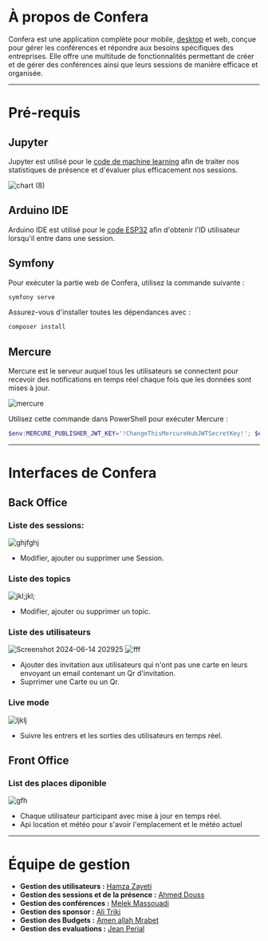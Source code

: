 # À propos de Confera

Confera est une application complète pour mobile, [desktop](https://github.com/LukaTN/PIDEV3A29) et web, conçue pour gérer les conférences et répondre aux besoins spécifiques des entreprises. Elle offre une multitude de fonctionnalités permettant de créer et de gérer des conférences ainsi que leurs sessions de manière efficace et organisée.

---

# Pré-requis

## Jupyter

Jupyter est utilisé pour le [code de machine learning](machine_learning-stat.ipynb) afin de traiter nos statistiques de présence et d'évaluer plus efficacement nos sessions.

![chart (8)](https://github.com/ahmeddouss/conferaWeb/assets/118319834/340b7d82-ae16-4e05-9391-03047e4bf1c3)


## Arduino IDE

Arduino IDE est utilisé pour le [code ESP32](esp32) afin d'obtenir l'ID utilisateur lorsqu'il entre dans une session.

## Symfony

Pour exécuter la partie web de Confera, utilisez la commande suivante :

```sh
symfony serve
```

Assurez-vous d'installer toutes les dépendances avec :

```sh
composer install
```

## Mercure

Mercure est le serveur auquel tous les utilisateurs se connectent pour recevoir des notifications en temps réel chaque fois que les données sont mises à jour.

![mercure](https://github.com/ahmeddouss/conferaWeb/assets/118319834/32ea5b68-0406-4714-a397-0deb74559bc2)


Utilisez cette commande dans PowerShell pour exécuter Mercure :

```powershell
$env:MERCURE_PUBLISHER_JWT_KEY='!ChangeThisMercureHubJWTSecretKey!'; $env:MERCURE_SUBSCRIBER_JWT_KEY='!ChangeThisMercureHubJWTSecretKey!'; .\mercure.exe run --config Caddyfile.dev
```
---

# Interfaces de Confera

## Back Office
### Liste des sessions:
![ghjfghj](https://github.com/ahmeddouss/conferaWeb/assets/118319834/4e8bd229-3ab6-4208-91cd-1914fd9d8fef)
- Modifier, ajouter ou supprimer une Session.

### Liste des topics
![jkl;jkl;](https://github.com/ahmeddouss/conferaWeb/assets/118319834/b7a7b274-733d-419a-b103-f863740db7ff)
- Modifier, ajouter ou supprimer un topic.

### Liste des utilisateurs
![Screenshot 2024-06-14 202925](https://github.com/ahmeddouss/conferaWeb/assets/118319834/775052cd-2263-4647-9dd4-5b2ce3e767ab)
![fff](https://github.com/ahmeddouss/conferaWeb/assets/118319834/95669e30-bb70-43f2-8737-ed10019f6e7a)
- Ajouter des invitation aux utilisateurs qui n'ont pas une carte en leurs envoyant un email contenant un Qr d'invitation.
- Suprrimer une Carte ou un Qr.

### Live mode
![ljklj](https://github.com/ahmeddouss/conferaWeb/assets/118319834/8601f18e-3dd8-4e59-bfa9-c50940bf20c0)
- Suivre les entrers et les sorties des utilisateurs en temps réel.


## Front Office
### List des places diponible
![gfh](https://github.com/ahmeddouss/conferaWeb/assets/118319834/65e48b34-45e2-4292-bb2b-aa1978077542)
- Chaque utilisateur participant avec mise à jour en temps réel.
- Api location et météo pour s'avoir l'emplacement et le météo actuel

---

# Équipe de gestion

- **Gestion des utilisateurs :** [Hamza Zayeti](https://github.com/zayatihamza)
- **Gestion des sessions et de la présence :** [Ahmed Douss](https://github.com/ahmeddouss)
- **Gestion des conférences :** [Melek Massouadi](https://github.com/LukaTN) 
- **Gestion des sponsor :** [Ali Triki](https://github.com/Alilovez)
- **Gestion des Budgets :** [Amen allah Mrabet](https://github.com/AmenAllahMrabet)
- **Gestion des evaluations :** [Jean Perial](https://github.com/AmenAllahMrabet)

